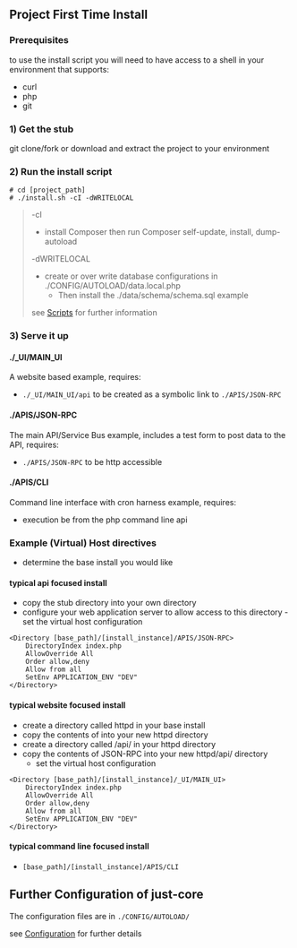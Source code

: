 ## Project First Time Install

### Prerequisites 

to use the install script you will need to have access to a shell in your environment that supports:
  * curl 
  * php 
  * git 

### 1) Get the stub

git clone/fork or download and extract the project to your environment 


### 2) Run the install script

```
# cd [project_path]
# ./install.sh -cI -dWRITELOCAL
```

> -cI 
>
> * install Composer then run Composer self-update, install, dump-autoload
>
> -dWRITELOCAL 
> * create or over write database configurations in ./CONFIG/AUTOLOAD/data.local.php
>   * Then install the ./data/schema/schema.sql example
> 
> see [Scripts](Scripts) for further information

  
### 3) Serve it up
  
#### ./_UI/MAIN_UI

A website based example, requires:

* `./_UI/MAIN_UI/api` to be created as a symbolic link to `./APIS/JSON-RPC`

#### ./APIS/JSON-RPC

The main API/Service Bus example, includes a test form to post data to the API, requires:

* `./APIS/JSON-RPC` to be http accessible


#### ./APIS/CLI

Command line interface with cron harness example, requires:

* execution be from the php command line api 


### Example (Virtual) Host directives
  * determine the base install you would like
 

#### typical api focused install

   * copy the stub directory into your own directory 
   * configure your web application server to allow access to this directory
    - set the virtual host configuration
	
```
<Directory [base_path]/[install_instance]/APIS/JSON-RPC>
	DirectoryIndex index.php
	AllowOverride All
	Order allow,deny
	Allow from all
	SetEnv APPLICATION_ENV "DEV"
</Directory>
```

#### typical website focused install

- create a directory called httpd in your base install 
- copy the contents of into your new httpd directory
- create a directory called /api/ in your httpd directory 
- copy the contents of JSON-RPC into your new httpd/api/ directory
    - set the virtual host configuration
	
```
<Directory [base_path]/[install_instance]/_UI/MAIN_UI>
	DirectoryIndex index.php
	AllowOverride All
	Order allow,deny
	Allow from all
	SetEnv APPLICATION_ENV "DEV"
</Directory>
```

#### typical command line focused install

- `[base_path]/[install_instance]/APIS/CLI`






## Further Configuration of just-core 

  The configuration files are in `./CONFIG/AUTOLOAD/`

see [Configuration](Configuration) for further details